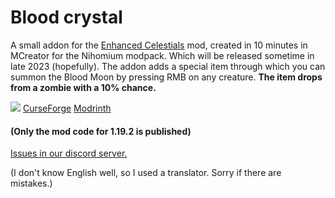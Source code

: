 # Blood crystal
A small addon for the [Enhanced Celestials](https://www.curseforge.com/minecraft/mc-mods/enhanced-celestials) mod, created in 10 minutes in MCreator for the Nihomium modpack. Which will be released sometime in late 2023 (hopefully).
The addon adds a special item through which you can summon the Blood Moon by pressing RMB on any creature. **The item drops from a zombie with a 10% chance.**

![](https://cdn.discordapp.com/attachments/1014200166473023540/1063488419130515559/Clipchamp.gif)
[CurseForge](https://www.curseforge.com/minecraft/mc-mods/blood-crystal) [Modrinth](https://modrinth.com/mod/blood-crystal)

#### (Only the mod code for 1.19.2 is published)
[Issues in our discord server.](https://discord.gg/GFpmfNPPPy) </p>
(I don't know English well, so I used a translator. Sorry if there are mistakes.)
